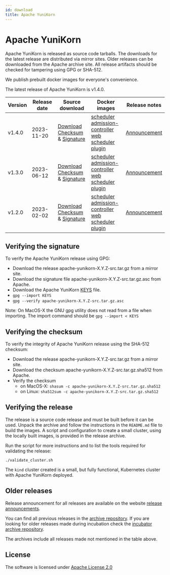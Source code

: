 ```yaml
---
id: download
title: Apache YuniKorn
---
```


<!--
Licensed to the Apache Software Foundation (ASF) under one
or more contributor license agreements.  See the NOTICE file
distributed with this work for additional information
regarding copyright ownership.  The ASF licenses this file
to you under the Apache License, Version 2.0 (the
"License"); you may not use this file except in compliance
with the License.  You may obtain a copy of the License at

  http://www.apache.org/licenses/LICENSE-2.0

Unless required by applicable law or agreed to in writing,
software distributed under the License is distributed on an
"AS IS" BASIS, WITHOUT WARRANTIES OR CONDITIONS OF ANY
KIND, either express or implied.  See the License for the
specific language governing permissions and limitations
under the License.
-->

# Apache YuniKorn

Apache YuniKorn is released as source code tarballs.
The downloads for the latest release are distributed via mirror sites.
Older releases can be downloaded from the Apache archive site.
All release artifacts should be checked for tampering using GPG or SHA-512.

We publish prebuilt docker images for everyone's convenience.

The latest release of Apache YuniKorn is v1.4.0.

| Version | Release date | Source download                                        | Docker images                                                                               | Release notes       |
|---------|--------------|--------------------------------------------------------|---------------------------------------------------------------------------------------------|---------------------|
| v1.4.0  | 2023-11-20   | [Download](https://downloads.apache.org/yunikorn/1.4.0/apache-yunikorn-1.4.0-src.tar.gz)<br/>[Checksum](https://downloads.apache.org/yunikorn/1.4.0/apache-yunikorn-1.4.0-src.tar.gz.sha512) & [Signature](https://downloads.apache.org/yunikorn/1.4.0/apache-yunikorn-1.4.0-src.tar.gz.asc) | [scheduler](https://hub.docker.com/layers/apache/yunikorn/scheduler-1.4.0/images/sha256-d013be8e3ad7eb8e51ce23951e6899a4b74088e52c3767f3fcc7efcdcc0904f5?context=explore)<br/>[admission-controller](https://hub.docker.com/layers/apache/yunikorn/admission-1.4.0/images/sha256-d93cd7cb480d8bd0ae829d88484b5c8b8f89c843dd0ea48694a636cc0bb00e07?context=explore)<br/>[web](https://hub.docker.com/layers/apache/yunikorn/web-1.4.0/images/sha256-60a732eb04a9690214d2d2f852058a501585091901fb9c0faf66a378e710d452?context=explore)<br/>[scheduler plugin](https://hub.docker.com/layers/apache/yunikorn/scheduler-plugin-1.4.0/images/sha256-7a82c87f4f6caf950529478851f0aaa5da2b225668325ee50b7422c477804e02?context=explore) | [Announcement](/release-announce/1.4.0) |
| v1.3.0  | 2023-06-12   | [Download](https://archive.apache.org/dist/yunikorn/1.3.0/apache-yunikorn-1.3.0-src.tar.gz)<br/>[Checksum](https://archive.apache.org/dist/yunikorn/1.3.0/apache-yunikorn-1.3.0-src.tar.gz.sha512) & [Signature](https://archive.apache.org/dist/yunikorn/1.3.0/apache-yunikorn-1.3.0-src.tar.gz.asc) | [scheduler](https://hub.docker.com/layers/apache/yunikorn/scheduler-1.3.0/images/sha256-99a1973728c6684b1da7631dbf015daa1dbf519dbab1ffc8b23fccdfa7ffd0c5?context=explore)<br/>[admission-controller](https://hub.docker.com/layers/apache/yunikorn/admission-1.3.0/images/sha256-3fb41eafcb16ec709879301f0f1cf5ffd18d95e6bb266b20e2971c39c6f6fc94?context=explore)<br/>[web](https://hub.docker.com/layers/apache/yunikorn/web-1.3.0/images/sha256-47c1ff0b58c2c0833bf8662065f7517b8e235dbc2197a9511549ec2ee4b31969?context=explore)<br/>[scheduler plugin](https://hub.docker.com/layers/apache/yunikorn/scheduler-plugin-1.3.0/images/sha256-c3c564033dd8ea07d2f7c5fe272be43b8eba7e7b115ac9b5bee4cf8cae681cd9?context=explore) | [Announcement](/release-announce/1.3.0) |
| v1.2.0  | 2023-02-02   | [Download](https://archive.apache.org/dist/yunikorn/1.2.0/apache-yunikorn-1.2.0-src.tar.gz)<br/>[Checksum](https://archive.apache.org/dist/yunikorn/1.2.0/apache-yunikorn-1.2.0-src.tar.gz.sha512) & [Signature](https://archive.apache.org/dist/yunikorn/1.2.0/apache-yunikorn-1.2.0-src.tar.gz.asc) | [scheduler](https://hub.docker.com/layers/apache/yunikorn/scheduler-1.2.0/images/sha256-c3b1a7b2cfec3f3560415519278cc4d94748f0f60ee80dfaf23fcc22dbb8b8e5)<br/>[admission-controller](https://hub.docker.com/layers/apache/yunikorn/admission-1.2.0/images/sha256-7f18fcd080640974ae586d30eda009daf0ad93fa22ada66b0a337ac3fb46b7ac)<br/>[web](https://hub.docker.com/layers/apache/yunikorn/web-1.2.0/images/sha256-706a2895461623f20d4102f0132d66dade9c15edf5cad40065506a4d70c32576)<br/>[scheduler plugin](https://hub.docker.com/layers/apache/yunikorn/scheduler-plugin-1.2.0/images/sha256-d946495946b89d03f7a8f786702d4b350a93f74d52e50bebb6b2bbdcb8e911a4?context=explore) | [Announcement](/release-announce/1.2.0) |

## Verifying the signature

To verify the Apache YuniKorn release using GPG:

- Download the release apache-yunikorn-X.Y.Z-src.tar.gz from a mirror site.
- Download the signature file apache-yunikorn-X.Y.Z-src.tar.gz.asc from Apache.
- Download the Apache YuniKorn [KEYS](https://downloads.apache.org/yunikorn/KEYS) file.
- `gpg --import KEYS`
- `gpg --verify apache-yunikorn-X.Y.Z-src.tar.gz.asc`

Note: On MacOS-X the GNU gpg utility does not read from a file when importing.
The import command should be `gpg --import < KEYS`   

## Verifying the checksum

To verify the integrity of Apache YuniKorn release using the SHA-512 checksum:

- Download the release apache-yunikorn-X.Y.Z-src.tar.gz from a mirror site.
- Download the checksum apache-yunikorn-X.Y.Z-src.tar.gz.sha512 from Apache.
- Verify the checksum
  - on MacOS-X: `shasum -c apache-yunikorn-X.Y.Z-src.tar.gz.sha512`
  - on Linux: `sha512sum -c apache-yunikorn-X.Y.Z-src.tar.gz.sha512`

## Verifying the release

The release is a source code release and must be built before it can be used.
Unpack the archive and follow the instructions in the `README.md` file to build the images.
A script and configuration to create a small cluster, using the locally built images, is provided in the release archive.

Run the script for more instructions and to list the tools required for validating the release:  
```shell
./validate_cluster.sh
```
The `kind` cluster created is a small, but fully functional, Kubernetes cluster with Apache YuniKorn deployed. 

## Older releases

Release announcement for all releases are available on the website [release announcements](/release-announce/).

You can find all previous releases in the [archive repository](https://archive.apache.org/dist/yunikorn/).
If you are looking for older releases made during incubation check the [incubator archive repository](https://archive.apache.org/dist/incubator/yunikorn/).

The archives include all releases made not mentioned in the table above.

## License

The software is licensed under [Apache License 2.0](https://www.apache.org/licenses/LICENSE-2.0)
